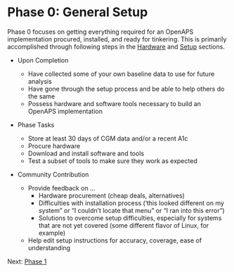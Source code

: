 # Phase 0: General Setup

Phase 0 focuses on getting everything required for an OpenAPS implementation procured, installed, and ready for tinkering. This is primarily accomplished through following steps in the [Hardware](../walkthrough/phase-0/hardware.md) and [Setup](../walkthrough/phase-0/rpi.md) sections.  


* Upon Completion
    * Have collected some of your own baseline data to use for future analysis 
    * Have gone through the setup process and be able to help others do the same
    * Possess hardware and software tools necessary to build an OpenAPS implementation


* Phase Tasks
    * Store at least 30 days of CGM data and/or a recent A1c 
    * Procure hardware 
    * Download and install software and tools
    * Test a subset of tools to make sure they work as expected
    

* Community Contribution
    * Provide feedback on ...
        * Hardware procurement (cheap deals, alternatives)
        * Difficulties with installation process (‘this looked different on my system” or “I couldn’t locate that menu” or “I ran into this error”)
        * Solutions to overcome setup difficulties, especially for systems that are not yet covered (some different flavor of Linux, for example)
    * Help edit setup instructions for accuracy, coverage, ease of understanding

Next: [Phase 1](data-collection.md)
